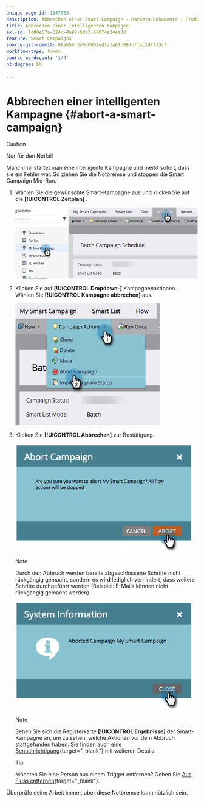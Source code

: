```yaml
---
unique-page-id: 1147053
description: Abbrechen einer Smart Campaign - Marketo-Dokumente - Produktdokumentation
title: Abbrechen einer intelligenten Kampagne
exl-id: 1d80e67a-324c-4a99-bda3-57074a24ea3d
feature: Smart Campaigns
source-git-commit: 09a656c3a0d0002edfa1a61b987bff4c1dff33cf
workflow-type: tm+mt
source-wordcount: '144'
ht-degree: 5%

---
```


# Abbrechen einer intelligenten Kampagne {#abort-a-smart-campaign}

>[!CAUTION]
>
>Nur für den Notfall

Manchmal startet man eine intelligente Kampagne und merkt sofort, dass sie ein Fehler war. So ziehen Sie die Notbremse und stoppen die Smart Campaign Mid-Run.

1. Wählen Sie die gewünschte Smart-Kampagne aus und klicken Sie auf die **[!UICONTROL Zeitplan]** .

   ![](assets/abort-a-smart-campaign-1.png)

1. Klicken Sie auf **[!UICONTROL Dropdown-]** Kampagnenaktionen . Wählen Sie **[!UICONTROL Kampagne abbrechen]** aus.

   ![](assets/abort-a-smart-campaign-2.png)

1. Klicken Sie **[!UICONTROL Abbrechen]** zur Bestätigung.

   ![](assets/abort-a-smart-campaign-3.png)

   >[!NOTE]
   >
   >Durch den Abbruch werden bereits abgeschlossene Schritte nicht rückgängig gemacht, sondern es wird lediglich verhindert, dass weitere Schritte durchgeführt werden (Beispiel: E-Mails können nicht rückgängig gemacht werden).

   ![](assets/abort-a-smart-campaign-4.png)

   >[!NOTE]
   >
   >Sehen Sie sich die Registerkarte **[!UICONTROL Ergebnisse]** der Smart-Kampagne an, um zu sehen, welche Aktionen vor dem Abbruch stattgefunden haben. Sie finden auch eine [Benachrichtigung](/help/marketo/product-docs/core-marketo-concepts/miscellaneous/understanding-notifications.md){target="_blank"} mit weiteren Details.

   >[!TIP]
   >
   >Möchten Sie eine Person aus einem Trigger entfernen? Gehen Sie [Aus Fluss entfernen](/help/marketo/product-docs/core-marketo-concepts/smart-campaigns/flow-actions/remove-from-flow.md){target="_blank"}.

Überprüfe deine Arbeit immer, aber diese Notbremse kann nützlich sein.
